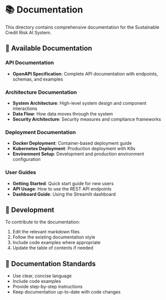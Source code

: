 # 📚 Documentation

This directory contains comprehensive documentation for the Sustainable Credit Risk AI System.

## 📖 Available Documentation

### API Documentation
- **OpenAPI Specification**: Complete API documentation with endpoints, schemas, and examples

### Architecture Documentation  
- **System Architecture**: High-level system design and component interactions
- **Data Flow**: How data moves through the system
- **Security Architecture**: Security measures and compliance frameworks

### Deployment Documentation
- **Docker Deployment**: Container-based deployment guide
- **Kubernetes Deployment**: Production deployment with K8s
- **Environment Setup**: Development and production environment configuration

### User Guides
- **Getting Started**: Quick start guide for new users
- **API Usage**: How to use the REST API endpoints
- **Dashboard Guide**: Using the Streamlit dashboard

## 🔧 Development

To contribute to the documentation:

1. Edit the relevant markdown files
2. Follow the existing documentation style
3. Include code examples where appropriate
4. Update the table of contents if needed

## 📝 Documentation Standards

- Use clear, concise language
- Include code examples
- Provide step-by-step instructions
- Keep documentation up-to-date with code changes
